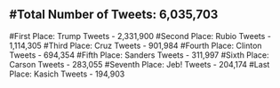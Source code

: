 #Total Number of Tweets: 6,035,703 
---
#First Place: Trump Tweets - 2,331,900
#Second Place: Rubio Tweets - 1,114,305
#Third Place: Cruz Tweets - 901,984
#Fourth Place: Clinton Tweets - 694,354
#Fifth Place: Sanders Tweets - 311,997
#Sixth Place: Carson Tweets - 283,055
#Seventh Place: Jeb! Tweets - 204,174
#Last Place: Kasich Tweets - 194,903
